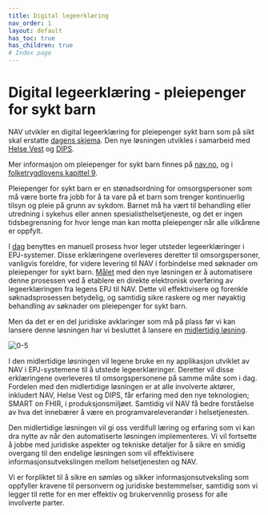 ```yaml
---
title: Digital legeerklæring
nav_order: 1
layout: default
has_toc: true
has_children: true
# Index page
---
```


# Digital legeerklæring - pleiepenger for sykt barn

NAV utvikler en digital legeerklæring for pleiepenger sykt barn som på sikt skal
erstatte [dagens skjema](assets/img/legeerklaering-og-veiledning-pleiepenger-sykt-barn.jpg). Den nye løsningen utvikles i
samarbeid med [Helse Vest](https://www.helse-vest.no/) og [DIPS](https://www.dips.com/).

Mer informasjon om pleiepenger for sykt barn finnes på [nav.no](https://www.nav.no/pleiepenger-barn), og i [folketrygdlovens kapittel 9](https://lovdata.no/pro/lov/1997-02-28-19/§9-10).

Pleiepenger for sykt barn er en stønadsordning for omsorgspersoner som må være borte fra jobb for å ta vare på et barn som trenger kontinuerlig tilsyn og pleie på grunn av sykdom. Barnet må ha vært til behandling eller utredning i sykehus eller annen spesialisthelsetjeneste, og det er ingen tidsbegrensning for hvor lenge man kan motta pleiepenger når alle vilkårene er oppfylt.

I [dag](funksjonell-dokumentasjon/as-is.md) benyttes en manuell prosess hvor leger utsteder legeerklæringer i EPJ-systemer. Disse erklæringene overleveres deretter til omsorgspersoner, vanligvis foreldre, for videre levering til NAV i forbindelse med søknader om pleiepenger for sykt barn. [Målet](funksjonell-dokumentasjon/to-be.md) med den nye løsningen er å automatisere denne prosessen ved å etablere en direkte elektronisk overføring av legeerklæringen fra legens EPJ til NAV. Dette vil effektivisere og forenkle søknadsprosessen betydelig, og samtidig sikre raskere og mer nøyaktig behandling av søknader om pleiepenger for sykt barn.

Men da det er en del juridiske avklaringer som må på plass før vi kan lansere denne løsningen har vi besluttet å lansere en [midlertidig løsning](funksjonell-dokumentasjon/0-5.md).

![0-5](https://github.com/navikt/helseopplysninger-docs/assets/130694937/67a7957d-752b-449c-9d34-f35958e3ea40)

I den midlertidige løsningen vil legene bruke en ny applikasjon utviklet av NAV i EPJ-systemene til å utstede legeerklæringer. Deretter vil disse erklæringene overleveres til omsorgspersonene på samme måte som i dag. Fordelen med den midlertidige løsningen er at alle involverte aktører, inkludert NAV, Helse Vest og DIPS, får erfaring med den nye teknologien; SMART on FHIR, i produksjonsmiljøet. Samtidig vil NAV få bedre forståelse av hva det innebærer å være en programvareleverandør i helsetjenesten.

Den midlertidige løsningen vil gi oss verdifull læring og erfaring som vi kan dra nytte av når den automatiserte løsningen implementeres. Vi vil fortsette å jobbe med juridiske aspekter og tekniske detaljer for å sikre en smidig overgang til den endelige løsningen som vil effektivisere informasjonsutvekslingen mellom helsetjenesten og NAV.

Vi er forpliktet til å sikre en sømløs og sikker informasjonsutveksling som oppfyller kravene til personvern og juridiske bestemmelser, samtidig som vi legger til rette for en mer effektiv og brukervennlig prosess for alle involverte parter.
